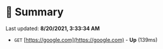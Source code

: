 # 📖 Summary
Last updated: **8/20/2021, 3:33:34 AM**

- `GET` [https://google.com](https://google.com) - **Up** (139ms)
